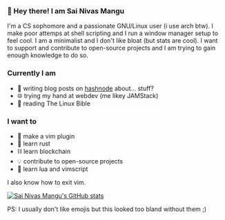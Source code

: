 ### 👋 Hey there! I am Sai Nivas Mangu

I'm a CS sophomore and a passionate GNU/Linux user (i use arch btw). I make poor attemps at shell scripting and I run a window manager setup to feel cool. I am a minimalist and I don't like bloat (but stats are cool). I want to support and contribute to open-source projects and I am trying to gain enough knowledge to do so.

### Currently I am
- 📖 writing blog posts on [hashnode](https://snm.hashnode.dev) about... stuff?
- 🌐 trying my hand at webdev (me likey JAMStack)
- 📖 reading The Linux Bible

### I want to
- 🔌 make a vim plugin
- 🦀 learn rust
- ⛓️  learn blockchain
- 💡 contribute to open-source projects
- 📜 learn lua and vimscript

I also know how to exit vim.

[![Sai Nivas Mangu's GitHub stats](https://github-readme-stats.vercel.app/api?username=sainivasmangu&theme=gruvbox)](https://github.com/anuraghazra/github-readme-stats)

PS: I usually don't like emojis but this looked too bland without them ;)
